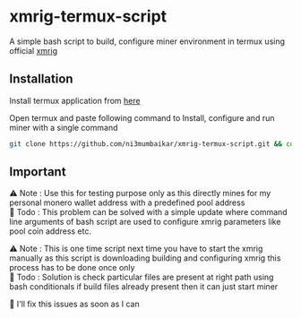 
# xmrig-termux-script

A simple bash script to build, configure miner environment in termux using official [xmrig](https://github.com/xmrig/xmrig)


## Installation

Install termux application from [here]()  

  


Open termux and paste following command to Install, configure and run miner with a single command
```bash
git clone https://github.com/ni3mumbaikar/xmrig-termux-script.git && cd xmrig-termux-script && chmod +x xmrig-install.sh && ./xmrig-install.sh
```


## Important

⚠️ Note : Use this for testing purpose only as this directly mines for my personal monero wallet address with a predefined pool address  
📝 Todo : This problem can be solved with a simple update where command line arguments of bash script are used to configure xmrig parameters like pool coin address etc.   

⚠️ Note : This is one time script next time you have to start the xmrig manually as this script is downloading building and configuring xmrig this process has to be done once only  
📝 Todo : Solution is check particular files are present at right path using bash conditionals if build files already present then it can just start miner

🤝 I'll fix this issues as soon as I can